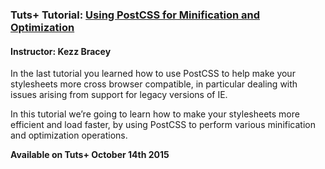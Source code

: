 ### Tuts+ Tutorial: [Using PostCSS for Minification and Optimization](http://webdesign.tutsplus.com/tutorials/using-postcss-for-minification-and-optimization--cms-24568)
#### Instructor: Kezz Bracey

In the last tutorial you learned how to use PostCSS to help make your stylesheets more cross browser compatible, in particular dealing with issues arising from support for legacy versions of IE.

In this tutorial we’re going to learn how to make your stylesheets more efficient and load faster, by using PostCSS to perform various minification and optimization operations.

**Available on Tuts+ October 14th 2015**

